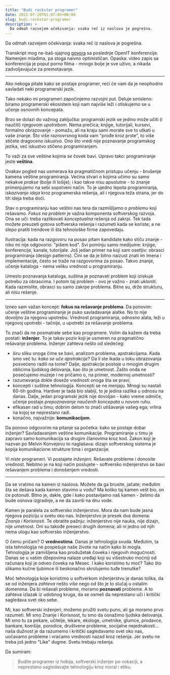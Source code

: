 ```yaml
---
title: "Budi rockstar programer"
date: 2021-07-20T01:07:03+00:00
slug: budi-rockstar-programer
description: >
  Da odmah razvejem očekivanja: svaka reč iz naslova je pogrešna.
---
```


Da odmah razvejem očekivanja: svaka reč iz naslova je pogrešna.

Transkript mog ne-baš-sjajnog [govora](https://youtu.be/xnwQfSN27x8) sa poslednje OpenIT konferencije. Namenjen mladima, pa stoga naivno optimističan. Opaska: video zapis sa konferencija je poput porno filma - mnogo bolje je sve uživo, a nikada zadvoljavajuće za premotavanje.

---

Ako nekoga pitate kako se postaje programer, reći će vam da je neophodno savladati neki programerski jezik.

Tako nekako mi programeri započinjemo razvojni put. Deluje smisleno: biramo programerski ekosistem koji nam najviše leži i otiskujemo se u učenje osnovnih koncepata.

Brzo se dolazi do važnog zaključka: programski jezik se jedino može učiti (i naučiti) njegovom _upotrebom_. Nema prečica; knjige, tutorijali, kursevi, formalno obrazovanje - pomažu, ali na kraju sami morate sve to utkati u vaše znanje. Što više raznovrsnog koda vam "prođe kroz prste", to više stičete dragoceno _iskustvo_. Ono što vredi nije poznavanje programskog jezika, već iskustvo stičeno programiranjem.

To važi za sve veštine kojima se čovek bavi. Upravo tako: programiranje jeste **veština**.

Ovakav pogled nas usmerava ka pragmatičnom pristupu učenju - brušenje kamena veštine programiranja. Većina stvari o kojima učimo su samo nekakve _prakse_ (bolje ili lošije); i kao takve nisu apsolutne - to znanje primenjujemo na sebi sopstveni način. To je ujedno lepota programiranja, _iskazivanje ideja_ kroz programerska rešenja, ali i njegova teža strana, jer do tih ideja treba doći.

Stav o programiranju kao veštini nas tera da razmišljamo o _problemu_ koji rešavamo. _Fokus na problem_ je važna komponenta softverskog razvoja. Ona se uči: treba razlikovati _konceptualna_ rešenja od zakrpi. Tek tada možete preuzeti gotova softverska rešenja i razumeti kada se koriste; a ne slepo pratiti trendove ili šta tehnološke firme zapovedaju.

Ilustracija: kada na razgovoru na posao pitam kandidate kako stiču znanje - niko mi nije odgovorio: "pišem kod". Svi pominju samo medijume: knjige, konferencije, kanale, tutorijale. Još jedan primer na koji sam osetljiv: obrasci programiranja (design patterns). Čini se da je bitno naizust znati im imena i implementacije, često se traže na razgovorima za posao. Takvo znanje, učenje kataloga - nema veliku vrednost u programiranju.

Umesto poznavanja kataloga, suština je poznavati problem koji iziskuje potrebu za obrascima. I potom taj problem - ovo je važno - znati _ukloniti_. Kada razmislite, obrasci su samo zakrpe problema. Bitne su, drže strukturu, ali nisu rešenje.

---

Izneo sam važan koncept: **fokus na rešavanje problema**. Da ponovim: učenje veštine programiranje je puko savladavanje alatke. No to nije dovoljno za njegovu upotrebu. Vrednost programiranja, odnosno alata, leži u njegovoj upotrebi - tačnije, u upotrebi za rešavanje problema.

To znači da ne posmatrate sebe kao programere. Volim da kažem da treba postati: **inženjer**. To je takav poziv koji je usmeren na pragmatično rešavanje problema. Inženjer zahteva nešto od sledećeg:

+ širu sliku onoga čime se bavi, analizom problema, apstrakcijama. Kada smo već tu: _kako se uče apstrakcije_? Da li ste ikada u toku obrazovanja posvećeno radili na tome? Dalje, apstrakcije postoje u mnogim drugim oblicima ljudskog delovanja, kao što je umetnost. Zašto onda ne posećujemo muzeje i ne pričamo o, na primer, modernoj umetnosti?
+ razumevanja dokle doseže vrednosti onoga šta se pravi;
+ koncepti i suštine tehnologija. Koncepti se ne menjaju. Mnogi su nastali 60-tih godina. Hardver je tada bio slabiji, to je jedina razlika u odnosu na danas. Dalje, jedan programski jezik nije dovoljan - kako vreme odmiče, učenje postaje _prepoznavanje naučenih koncepata_ u novom ruhu.
+ efikasan rad u timu; dobrim delom to znači utišavanje vašeg ega; vrlina na kojoj se neprestano radi.
+ konačno, najvažnije: **komunikacijom**.

Da ponovo odgovorim na pitanje sa početka: kako se postaje dobar inženjer? Savladavanjem veštine komunikacije. Programiranje u timu je zapravo samo komunikacija sa drugim članovima kroz kod. Zakon koji je nazvan po Melvin Konvejevu to naglašava: dizajn softverskog sistema je kopija komunikacione strukture tima i organzacije.

Vi _niste_ programeri. Vi postajete _inženjeri_. Rešavate probleme i donosite vrednost. Nebitno je na koji način poslujete - softversko inženjerstvo se bavi rešavanjem problema i donošenjem vredosti.

---

Da se vratimo na kamen iz naslova. Možete da ga brusite, jačate; međutim šta se dešava kada kamen stavimo u vodu? Ma koliko taj kamen vešt bio, on će potonuti. Bitno je, dakle, gde i kako postavljamo naš kamen - želimo da bude osnova izgradnje, a ne da završi na dnu vode.

Kamen je paralela za softversko inženjerstvo. Mora da nam bude jasna njegova poziciju u svetu oko nas. Inženjerstvo je presek dva domena: _Znanja i Korisnosti_. Te obratite pažnju: inženjerstvo nije nauka, nije dizajn, nije umetnost. Oni su takođe preseci drugih domena; ali ni jedno od njih nema ulogu kao softversko inženjerstvo.

O čemu pričam? O **vrednostima**. Danas je tehnologija svuda. Međutim, ta ista tehnologija ne pospešuje naše živote na način kako bi mogla. Tehnologija je zamišljena kao produžetak čoveka i njegovih mogućnosti. Danas se u vašim džepovima nalaze uređaji koji su višestruko moćniji od računara koji je odveo čoveka na Mesec. I kako koristimo tu moć? Tako što slikamo kućne ljubimce ili beskonačno skrolujemo tuđe trenutke?

Moć tehnologija koje koristimo u softverkom inženjerstvu je danas tolika, da se od inženjera _zahteva_ nešto više nego od što je to slučaj u ostalim domenima. Da bi rešavali probleme, moramo **poznavati** probleme. A to zahteva izlazak iz udobnog kruga, da se osmeli da neprestano uči i kritički sagledava svet oko sebe.

Mi, kao softverski inženjeri, možemo pružiti svetu puno, ali ga moramo prvo razumeti. Mi smo Znanje i Korisnost, tu smo da osnažimo ljudska delovanja. Mi smo tu za pekare, učitelje, lekare, ekologe, umetnike, glumce, prodavce, bankare, komšije, porodice, društvene probleme, socijalne nejednakosti... naša dužnost je da razumemo i kritički sagledavamo svet oko nas, uočavamo probleme i vraćamo vrednosti nazad kroz rešenja. Jer svetu ne treba još jedno "Like" dugme. Svetu trebaju rešenja.

Da sumiram:

> Budite programer iz hobija, softverski inženjer po vokaciji, a neprestano sagledavajte tehnologiju kroz moral i etiku.
